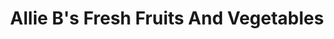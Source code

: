 ---
title: "Allie B's Fresh Fruits And Vegetables"
url: /albany/allie-bs-fresh-fruits-and-vegetables/
shop: Gemüse & Obst
---